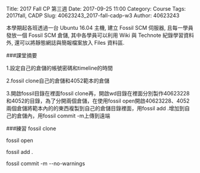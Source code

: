 Title: 2017 Fall CP 第三週
Date: 2017-09-25 11:00
Category: Course
Tags: 2017fall, CADP
Slug: 40623243_2017-fall-cadp-w3
Author: 40623243

本學期起各班透過一台 Ubuntu 16.04 主機, 建立 Fossil SCM 伺服器, 且每一學員發放一個 Fossil SCM 倉儲, 其中各學員可以利用 Wiki 與 Technote 紀錄學習資料外, 還可以將靜態網誌與簡報檔案放入 Files 資料區.

<!-- PELICAN_END_SUMMARY -->

###課堂摘要

1.設定自己的倉儲的帳號密碼和timeline的時間

2.fossil clone自己的倉儲和4052範本的倉儲

3.開啟fossil目錄在裡面fossil clone再，開啟wd目錄在裡面分別製作40623228和4052的目錄，為了分開兩個倉儲，在使用fossil open開啟40623228、4052兩個倉儲將範本內的的東西複製到自己的倉儲目錄裡面，用fossil add .增加到自己的倉儲內，用fossil commit -m上傳到遠端

###練習
fossil clone

fossil open

fossil add .

fossil commit -m --no-warnings
